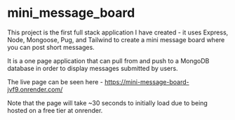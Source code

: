 # mini_message_board

This project is the first full stack application I have created - it uses Express, Node, Mongoose, Pug, and Tailwind to create a mini message board where you can post short messages. 

It is a one page application that can pull from and push to a MongoDB database in order to display messages submitted by users.

The live page can be seen here - https://mini-message-board-jvf9.onrender.com/

Note that the page will take ~30 seconds to initially load due to being hosted on a free tier at onrender.

